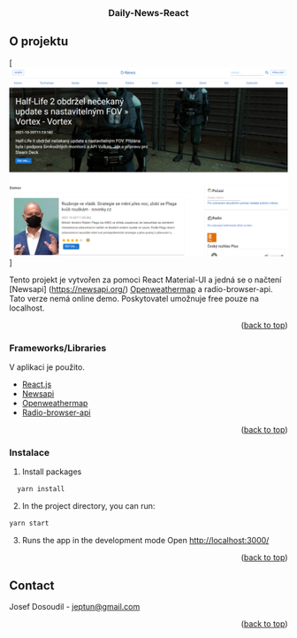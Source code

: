 
<div id="top"></div>


<!-- PROJECT LOGO -->
<br />
<div align="center">

  <h3 align="center">Daily-News-React</h3>

</div>

<!-- ABOUT THE PROJECT -->
## O projektu

[![Product Name Screen Shot][product-screenshot]]

Tento projekt je vytvořen za pomoci React Material-UI a jedná se o načtení [Newsapi] (https://newsapi.org/) [Openweathermap](https://openweathermap.org/api) a radio-browser-api.
Tato verze nemá online demo.  Poskytovatel umožnuje free pouze na localhost.


<p align="right">(<a href="#top">back to top</a>)</p>



### Frameworks/Libraries

V aplikaci je použito.

* [React.js](https://reactjs.org/)
* [Newsapi](https://newsapi.org/)
* [Openweathermap](https://openweathermap.org/api)
* [Radio-browser-api](https://www.npmjs.com/package/radio-browser-api?activeTab=dependencies)



<p align="right">(<a href="#top">back to top</a>)</p>


<!-- GETTING STARTED -->

### Instalace

1. Install packages
```sh
  yarn install 
  ```
2. In the project directory, you can run:
  ```sh
  yarn start 
  ```
3. Runs the app in the development mode Open [http://localhost:3000/](http://localhost:3000)


<p align="right">(<a href="#top">back to top</a>)</p>

<!-- CONTACT -->
## Contact

Josef Dosoudil  - jeptun@gmail.com

<p align="right">(<a href="#top">back to top</a>)</p>


<!-- MARKDOWN LINKS & IMAGES -->

[product-screenshot]: images/img.PNG
[dependenci-screenshot]: images/depend.PNG
